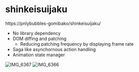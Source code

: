 # shinkeisuijaku

https://pnlybubbles-gomibako/shinkeisuijaku/

- No library dependency
- DOM diffing and patching
  - Reducing patching frequency by displaying frame rate
- Saga like asynchornous action handling
- Animation state manager

![IMG_6367](https://user-images.githubusercontent.com/1888491/61997387-e488ae80-b0db-11e9-9006-87955f81b460.PNG)
![IMG_6366](https://user-images.githubusercontent.com/1888491/61997386-e3f01800-b0db-11e9-8f0f-bad1fd9c3c4c.PNG)
